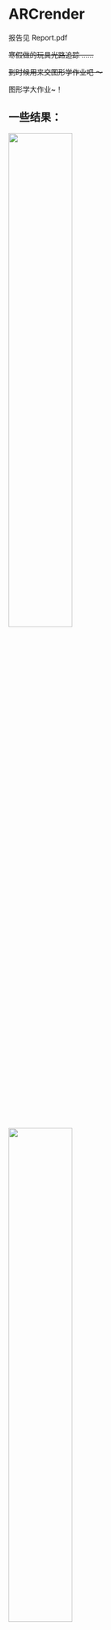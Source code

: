 # ARCrender

报告见 Report.pdf

~~寒假做的玩具光路追踪 ……~~

~~到时候用来交图形学作业吧 ～~~

图形学大作业~！

## 一些结果：

<img src = 'results/classroom-5000spp.png' width="50%"></img>

<img src = 'results/corner-8500spp.png' width="50%"></img>

<img src = 'results/caustics-10000spp.png' width="50%"></img>

<img src = 'results/scene6-1500spp.png' width="50%"></img>

<img src = 'results/scene7-1500spp.png' width="50%"></img>

我 minecraft 存档的外景 ：（种地穴居流

<img src = 'results/HelloWorldD5000.png' width="50%"></img>

<img src = 'results/HelloWorldN5000.png' width="50%"></img>



## 想写的东西：
- [x] BRDF
- [x] BSDF (现在用的是参考 disney 的 GGX )
- [x] pbr 材质 （参数是 ior, trans-rate 和 roughness，不知道靠不靠谱 …… ）
- [x] 贴图导入
- [x] mtl 材质 （不太全，能用就行 X）
- [x] 模型导入 （暂未处理法向量）
- [ ] BSSDF
- [x] 双向光路追踪
- [ ] 实时光路追踪（嘛，就整个UI吧）
- [ ] 还 没 完 。 。 。
